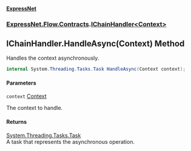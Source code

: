#### [ExpressNet](ExpressNet.md 'ExpressNet')
### [ExpressNet.Flow.Contracts](ExpressNet.Flow.Contracts.md 'ExpressNet.Flow.Contracts').[IChainHandler&lt;Context&gt;](ExpressNet.Flow.Contracts.IChainHandler_Context_.md 'ExpressNet.Flow.Contracts.IChainHandler<Context>')

## IChainHandler<Context>.HandleAsync(Context) Method

Handles the context asynchronously.

```csharp
internal System.Threading.Tasks.Task HandleAsync(Context context);
```
#### Parameters

<a name='ExpressNet.Flow.Contracts.IChainHandler_Context_.HandleAsync(Context).context'></a>

`context` [Context](ExpressNet.Flow.Contracts.IChainHandler_Context_.md#ExpressNet.Flow.Contracts.IChainHandler_Context_.Context 'ExpressNet.Flow.Contracts.IChainHandler<Context>.Context')

The context to handle.

#### Returns
[System.Threading.Tasks.Task](https://docs.microsoft.com/en-us/dotnet/api/System.Threading.Tasks.Task 'System.Threading.Tasks.Task')  
A task that represents the asynchronous operation.